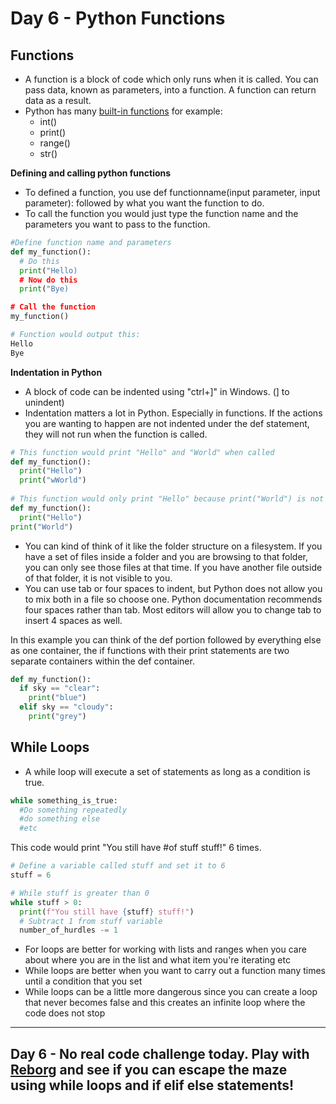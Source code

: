 # Day 6 - Python Functions


## Functions
- A function is a block of code which only runs when it is called. You can pass data, known as parameters, into a function. A function can return data as a result.
- Python has many [built-in functions](https://docs.python.org/3/library/functions.html) for example:
  + int()
  + print()
  + range()
  + str()

**Defining and calling python functions**
- To defined a function, you use def functionname(input parameter, input parameter): followed by what you want the function to do.
- To call the function you would just type the function name and the parameters you want to pass to the function.

```python
#Define function name and parameters
def my_function():
  # Do this
  print("Hello)
  # Now do this
  print("Bye)

# Call the function
my_function()

# Function would output this:
Hello
Bye
```
**Indentation in Python**
- A block of code can be indented using "ctrl+]" in Windows. (] to unindent) 
- Indentation matters a lot in Python. Especially in functions. If the actions you are wanting to happen are not indented under the def statement, they will not run when the function is called.

```python
# This function would print "Hello" and "World" when called
def my_function():
  print("Hello")
  print("wWorld")
  
# This function would only print "Hello" because print("World") is not indented and therefore is OUTSIDE of the function
def my_function():
  print("Hello")
print("World")
```
- You can kind of think of it like the folder structure on a filesystem. If you have a set of files inside a folder and you are browsing to that folder, you can only see those files at that time. If you have another file outside of that folder, it is not visible to you. 
- You can use tab or four spaces to indent, but Python does not allow you to mix both in a file so choose one. Python documentation recommends four spaces rather than tab. Most editors will allow you to change tab to insert 4 spaces as well.

In this example you can think of the def portion followed by everything else as one container, the if functions with their print statements are two separate containers within the def container.
```python
def my_function():
  if sky == "clear":
    print("blue")
  elif sky == "cloudy":
    print("grey")
```

## While Loops
- A while loop will execute a set of statements as long as a condition is true.
```python
while something_is_true:
  #Do something repeatedly
  #do something else
  #etc
```
This code would print "You still have #of stuff stuff!" 6 times.
```python
# Define a variable called stuff and set it to 6
stuff = 6

# While stuff is greater than 0
while stuff > 0:
  print(f"You still have {stuff} stuff!")
  # Subtract 1 from stuff variable
  number_of_hurdles -= 1
```
- For loops are better for working with lists and ranges when you care about where you are in the list and what item you're iterating etc
- While loops are better when you want to carry out a function many times until a condition that you set
- While loops can be a little more dangerous since you can create a loop that never becomes false and this creates an infinite loop where the code does not stop

---
## Day 6 - No real code challenge today. Play with [Reborg](https://reeborg.ca/reeborg.html?lang=en&mode=python&menu=worlds%2Fmenus%2Freeborg_intro_en.json&name=Maze&url=worlds%2Ftutorial_en%2Fmaze1.json) and see if you can escape the maze using while loops and if elif else statements!
  
